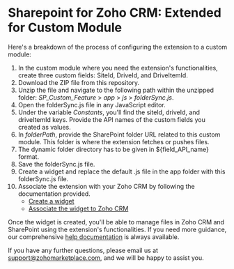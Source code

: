 # Sharepoint for Zoho CRM: Extended for Custom Module

Here's a breakdown of the process of configuring the extension to a custom module:
1. In the custom module where you need the extension's functionalities, create three custom fields: SiteId, DriveId, and DriveItemId.
2. Download the ZIP file from this repository.
3. Unzip the file and navigate to the following path within the unzipped folder: *SP_Custom_Feature* > *app* > *js* > *folderSync.js*.
4. Open the folderSync.js file in any JavaScript editor.
5. Under the variable *Constants*, you'll find the siteId, driveId, and driveItemId keys. Provide the API names of the custom fields you created as values.
6. In *folderPath*, provide the SharePoint folder URL related to this custom module. This folder is where the extension fetches or pushes files.
7. The dynamic folder directory has to be given in ${field_API_name} format.
8. Save the folderSync.js file.
9. Create a widget and replace the default .js file in the app folder with this folderSync.js file. 
10. Associate the extension with your Zoho CRM by following the documentation provided.
    - [Create a widget](https://help.zoho.com/portal/en/community/topic/extension-pointers-working-with-widgets-to-power-up-extension-capabilities-part-1)
    - [Associate the widget to Zoho CRM](https://www.zoho.com/crm/developer/docs/widgets/usage.html)

Once the widget is created, you'll be able to manage files in Zoho CRM and SharePoint using the extension's functionalities. If you need more guidance, our comprehensive [help documentation](https://help.zoho.com/portal/en/kb/crm/extensions/marketing/articles/sharepoint-for-zoho-crm) is always available.

If you have any further questions, please email us at [support@zohomarketplace.com](mailto:support@zohomarketplace.com), and we will be happy to assist you.
